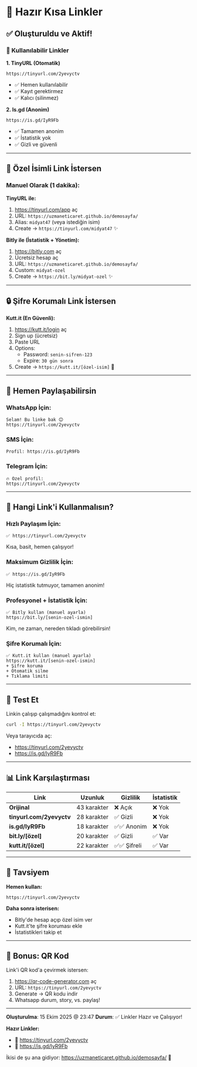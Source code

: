 # 🎉 Hazır Kısa Linkler

## ✅ Oluşturuldu ve Aktif!

### 🔗 Kullanılabilir Linkler

**1. TinyURL (Otomatik)**
```
https://tinyurl.com/2yevyctv
```
- ✅ Hemen kullanılabilir
- ✅ Kayıt gerektirmez
- ✅ Kalıcı (silinmez)

**2. Is.gd (Anonim)**
```
https://is.gd/IyR9Fb
```
- ✅ Tamamen anonim
- ✅ İstatistik yok
- ✅ Gizli ve güvenli

---

## 🎨 Özel İsimli Link İstersen

### Manuel Olarak (1 dakika):

**TinyURL ile:**
1. https://tinyurl.com/app aç
2. URL: `https://uzmaneticaret.github.io/demosayfa/`
3. Alias: `midyat47` (veya istediğin isim)
4. Create → `https://tinyurl.com/midyat47` ✨

**Bitly ile (İstatistik + Yönetim):**
1. https://bitly.com aç
2. Ücretsiz hesap aç
3. URL: `https://uzmaneticaret.github.io/demosayfa/`
4. Custom: `midyat-ozel`
5. Create → `https://bit.ly/midyat-ozel` ✨

---

## 🔒 Şifre Korumalı Link İstersen

**Kutt.it (En Güvenli):**
1. https://kutt.it/login aç
2. Sign up (ücretsiz)
3. Paste URL
4. Options:
   - Password: `senin-sifren-123`
   - Expire: `30 gün sonra`
5. Create → `https://kutt.it/[özel-isim]` 🔐

---

## 📱 Hemen Paylaşabilirsin

### WhatsApp İçin:
```
Selam! Bu linke bak 😊
https://tinyurl.com/2yevyctv
```

### SMS İçin:
```
Profil: https://is.gd/IyR9Fb
```

### Telegram İçin:
```
🔥 Özel profil:
https://tinyurl.com/2yevyctv
```

---

## 🎯 Hangi Link'i Kullanmalısın?

### Hızlı Paylaşım İçin:
```
✅ https://tinyurl.com/2yevyctv
```
Kısa, basit, hemen çalışıyor!

### Maksimum Gizlilik İçin:
```
✅ https://is.gd/IyR9Fb
```
Hiç istatistik tutmuyor, tamamen anonim!

### Profesyonel + İstatistik İçin:
```
✅ Bitly kullan (manuel ayarla)
https://bit.ly/[senin-ozel-ismin]
```
Kim, ne zaman, nereden tıkladı görebilirsin!

### Şifre Korumalı İçin:
```
✅ Kutt.it kullan (manuel ayarla)
https://kutt.it/[senin-ozel-ismin]
+ Şifre koruma
+ Otomatik silme
+ Tıklama limiti
```

---

## 🧪 Test Et

Linkin çalışıp çalışmadığını kontrol et:

```bash
curl -I https://tinyurl.com/2yevyctv
```

Veya tarayıcıda aç:
- https://tinyurl.com/2yevyctv
- https://is.gd/IyR9Fb

---

## 📊 Link Karşılaştırması

| Link | Uzunluk | Gizlilik | İstatistik |
|------|---------|----------|------------|
| **Orijinal** | 43 karakter | ❌ Açık | ❌ Yok |
| **tinyurl.com/2yevyctv** | 28 karakter | ✅ Gizli | ❌ Yok |
| **is.gd/IyR9Fb** | 18 karakter | ✅✅ Anonim | ❌ Yok |
| **bit.ly/[özel]** | 20 karakter | ✅ Gizli | ✅ Var |
| **kutt.it/[özel]** | 22 karakter | ✅✅ Şifreli | ✅ Var |

---

## 🚀 Tavsiyem

**Hemen kullan:**
```
https://tinyurl.com/2yevyctv
```

**Daha sonra isterisen:**
- Bitly'de hesap açıp özel isim ver
- Kutt.it'te şifre koruması ekle
- İstatistikleri takip et

---

## 🎁 Bonus: QR Kod

Link'i QR kod'a çevirmek istersen:

1. https://qr-code-generator.com aç
2. URL: `https://tinyurl.com/2yevyctv`
3. Generate → QR kodu indir
4. Whatsapp durum, story, vs. paylaş!

---

**Oluşturulma**: 15 Ekim 2025 @ 23:47
**Durum**: ✅ Linkler Hazır ve Çalışıyor!

**Hazır Linkler:**
- 🔗 https://tinyurl.com/2yevyctv
- 🔗 https://is.gd/IyR9Fb

İkisi de şu ana gidiyor: https://uzmaneticaret.github.io/demosayfa/ 🎉

